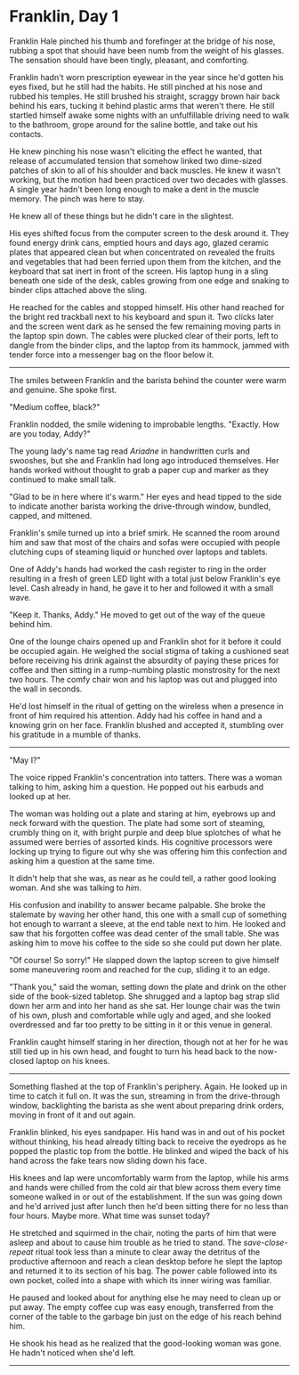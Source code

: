 Franklin, Day 1
===============

Franklin Hale pinched his thumb and forefinger at the bridge of his nose, rubbing a spot that should have been numb from the weight of his glasses.  The sensation should have been tingly, pleasant, and comforting.

Franklin hadn't worn prescription eyewear in the year since he'd gotten his eyes fixed, but he still had the habits.  He still pinched at his nose and rubbed his temples.  He still brushed his straight, scraggy brown hair back behind his ears, tucking it behind plastic arms that weren't there.  He still startled himself awake some nights with an unfulfillable driving need to walk to the bathroom, grope around for the saline bottle, and take out his contacts.

He knew pinching his nose wasn't eliciting the effect he wanted, that release of accumulated tension that somehow linked two dime-sized patches of skin to all of his shoulder and back muscles.  He knew it wasn't working, but the motion had been practiced over two decades with glasses.  A single year hadn't been long enough to make a dent in the muscle memory.  The pinch was here to stay.

He knew all of these things but he didn't care in the slightest.

His eyes shifted focus from the computer screen to the desk around it.  They found energy drink cans, emptied hours and days ago, glazed ceramic plates that appeared clean but when concentrated on revealed the fruits and vegetables that had been ferried upon them from the kitchen, and the keyboard that sat inert in front of the screen.  His laptop hung in a sling beneath one side of the desk, cables growing from one edge and snaking to binder clips attached above the sling.

He reached for the cables and stopped himself.  His other hand reached for the bright red trackball next to his keyboard and spun it.  Two clicks later and the screen went dark as he sensed the few remaining moving parts in the laptop spin down.  The cables were plucked clear of their ports, left to dangle from the binder clips, and the laptop from its hammock, jammed with tender force into a messenger bag on the floor below it.

---

The smiles between Franklin and the barista behind the counter were warm and genuine.  She spoke first.

"Medium coffee, black?"

Franklin nodded, the smile widening to improbable lengths.  "Exactly.  How are you today, Addy?"

The young lady's name tag read _Ariadne_ in handwritten curls and swooshes, but she and Franklin had long ago introduced themselves.  Her hands worked without thought to grab a paper cup and marker as they continued to make small talk.

"Glad to be in here where it's warm."  Her eyes and head tipped to the side to indicate another barista working the drive-through window, bundled, capped, and mittened.

Franklin's smile turned up into a brief smirk.  He scanned the room around him and saw that most of the chairs and sofas were occupied with people clutching cups of steaming liquid or hunched over laptops and tablets.

One of Addy's hands had worked the cash register to ring in the order resulting in a fresh of green LED light with a total just below Franklin's eye level.  Cash already in hand, he gave it to her and followed it with a small wave.

"Keep it.  Thanks, Addy."  He moved to get out of the way of the queue behind him.

One of the lounge chairs opened up and Franklin shot for it before it could be occupied again.  He weighed the social stigma of taking a cushioned seat before receiving his drink against the absurdity of paying these prices for coffee and then sitting in a rump-numbing plastic monstrosity for the next two hours.  The comfy chair won and his laptop was out and plugged into the wall in seconds.

He'd lost himself in the ritual of getting on the wireless when a presence in front of him required his attention.  Addy had his coffee in hand and a knowing grin on her face.  Franklin blushed and accepted it, stumbling over his gratitude in a mumble of thanks.

---

"May I?"

The voice ripped Franklin's concentration into tatters.  There was a woman talking to him, asking him a question.  He popped out his earbuds and looked up at her.

The woman was holding out a plate and staring at him, eyebrows up and neck forward with the question.  The plate had some sort of steaming, crumbly thing on it, with bright purple and deep blue splotches of what he assumed were berries of assorted kinds.  His cognitive processors were locking up trying to figure out why she was offering him this confection and asking him a question at the same time.

It didn't help that she was, as near as he could tell, a rather good looking woman.  And she was talking to *him*.

His confusion and inability to answer became palpable.  She broke the stalemate by waving her other hand, this one with a small cup of something hot enough to warrant a sleeve, at the end table next to him.  He looked and saw that his forgotten coffee was dead center of the small table.  She was asking him to move his coffee to the side so she could put down her plate.

"Of course!  So sorry!"  He slapped down the laptop screen to give himself some maneuvering room and reached for the cup, sliding it to an edge.

"Thank you," said the woman, setting down the plate and drink on the other side of the book-sized tabletop.  She shrugged and a laptop bag strap slid down her arm and into her hand as she sat.  Her lounge chair was the twin of his own, plush and comfortable while ugly and aged, and she looked overdressed and far too pretty to be sitting in it or this venue in general.

Franklin caught himself staring in her direction, though not at her for he was still tied up in his own head, and fought to turn his head back to the now-closed laptop on his knees.

---

Something flashed at the top of Franklin's periphery.  Again.  He looked up in time to catch it full on.  It was the sun, streaming in from the drive-through window, backlighting the barista as she went about preparing drink orders, moving in front of it and out again.

Franklin blinked, his eyes sandpaper.  His hand was in and out of his pocket without thinking, his head already tilting back to receive the eyedrops as he popped the plastic top from the bottle.  He blinked and wiped the back of his hand across the fake tears now sliding down his face.

His knees and lap were uncomfortably warm from the laptop, while his arms and hands were chilled from the cold air that blew across them every time someone walked in or out of the establishment.  If the sun was going down and he'd arrived just after lunch then he'd been sitting there for no less than four hours.  Maybe more.  What time was sunset today?

He stretched and squirmed in the chair, noting the parts of him that were asleep and about to cause him trouble as he tried to stand.  The *save-close-repeat* ritual took less than a minute to clear away the detritus of the productive afternoon and reach a clean desktop before he slept the laptop and returned it to its section of his bag.  The power cable followed into its own pocket, coiled into a shape with which its inner wiring was familiar.

He paused and looked about for anything else he may need to clean up or put away.  The empty coffee cup was easy enough, transferred from the corner of the table to the garbage bin just on the edge of his reach behind him.

He shook his head as he realized that the good-looking woman was gone.  He hadn't noticed when she'd left.

---

